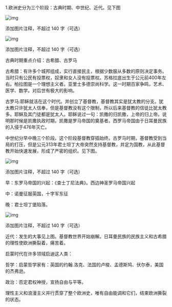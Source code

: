 
1.欧洲史分为三个阶段：古典时期、中世纪、近代。见下图

![img](https://pic1.zhimg.com/80/v2-471771af7efd452ecf563a8888b29a0b_720w.png?source=d16d100b)





添加图片注释，不超过 140 字（可选）

![img](https://picx.zhimg.com/80/v2-5c5d884cd87ef179208136c83532b174_720w.png?source=d16d100b)





添加图片注释，不超过 140 字（可选）

古典时期重点介绍：古希腊、古罗马

古希腊：有许多个城邦组成，实行直接民主，根据少数服从多数的原则决定事务。当时只有公民有投票权，奴隶和女人没有投票权。苏格拉底出生于公元前400年左右。柏拉图是一个理想主义者。亚里士多德崇尚科学。这一时期百家争鸣，艺术、医学、数学。对后世有极大的影响。

古罗马:耶稣就活在这个时代。并创立了基督教，基督教其实是犹太教的分支。犹太教只许犹太人信奉，但是基督教没有这个限制，所以后来基督教的信徒比犹太教多。耶稣及其门徒都是犹太人。耶稣说过一句：凯撒的归凯撒，上帝的归上帝。说明那时候是凯撒执政时期，凯撒是罗马帝国的奠基者。西罗马帝国由于日耳曼民族的入侵于476年灭亡。

中世纪分早中晚三个阶段。这个阶段基督教穿插始终。古罗马时期，基督教受到当局的打压，但是公元313年君士坦丁大帝突然支持基督教，并定为国教，从此基督教开始快速发展，形成了严密的组织。见下图。

![img](https://picx.zhimg.com/80/v2-7bb1d8aeeed87e4fd32529c367f64489_720w.png?source=d16d100b)





添加图片注释，不超过 140 字（可选）

早：东罗马帝国的兴起：《查士丁尼法典》。西边神圣罗马帝国兴起

中：诺曼征服英国，十字军东征

晚：君士坦丁堡陷落。

![img](https://picx.zhimg.com/80/v2-e6086c91ca01095bf9ae474cbb19b12e_720w.png?source=d16d100b)





添加图片注释，不超过 140 字（可选）

近代：发生的大事见上图。基督教世界开始崩解。日耳曼民族的民族主义和古希腊的理性使欧洲撕裂着，痛苦着。

启蒙时代在许多领域启迪这人类：

哲学：启蒙哲学家有：英国的约翰.洛克、法国的卢梭、孟德斯鸠、伏尔泰，美国的杰弗逊。

政治：否定君权神授，宣扬自由与平等。

理性主义和浪漫主义并行贯穿了整个欧洲史，唯有自由能调和它们，结束欧洲撕裂的状态。